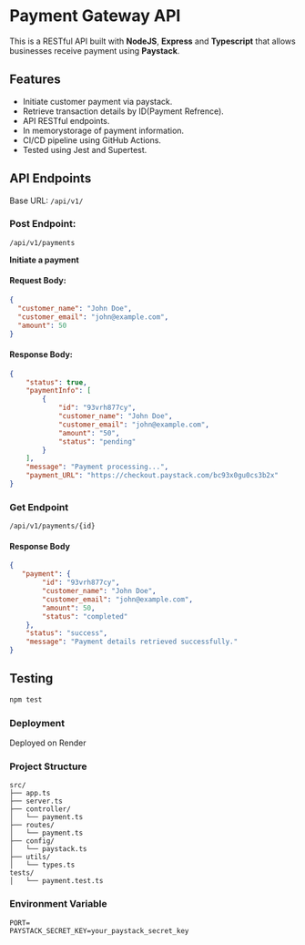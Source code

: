 # Payment Gateway API
  This is a RESTful API built with **NodeJS**, **Express** and **Typescript** that allows businesses receive payment using **Paystack**.

## Features
- Initiate customer payment via paystack.
- Retrieve transaction details by ID(Payment Refrence).
- API RESTful endpoints.
- In memorystorage of payment information.
- CI/CD pipeline using GitHub Actions.
- Tested using Jest and Supertest.

## API Endpoints
Base URL: `/api/v1/`

### Post Endpoint: 
`/api/v1/payments`

**Initiate a payment**
#### Request Body:
```json
{
  "customer_name": "John Doe",
  "customer_email": "john@example.com",
  "amount": 50
}
```
#### Response Body:
```json
{
    "status": true,
    "paymentInfo": [
        {
            "id": "93vrh877cy",
            "customer_name": "John Doe",
            "customer_email": "john@example.com",
            "amount": "50",
            "status": "pending"
        }
    ],
    "message": "Payment processing...",
    "payment_URL": "https://checkout.paystack.com/bc93x0gu0cs3b2x"
}
```
### Get Endpoint
`/api/v1/payments/{id}`

#### Response Body
```json
{
   "payment": {
        "id": "93vrh877cy",
        "customer_name": "John Doe",
        "customer_email": "john@example.com",
        "amount": 50,
        "status": "completed"
    },
    "status": "success",
    "message": "Payment details retrieved successfully."
}
```
## Testing
```bash
npm test
```
### Deployment
  Deployed on Render

### Project Structure
```arduino
src/
├── app.ts
├── server.ts
├── controller/
│   └── payment.ts
├── routes/
│   └── payment.ts
├── config/
│   └── paystack.ts
├── utils/
│   └── types.ts
tests/
│   └── payment.test.ts

```
### Environment Variable
```env
PORT=
PAYSTACK_SECRET_KEY=your_paystack_secret_key
```
